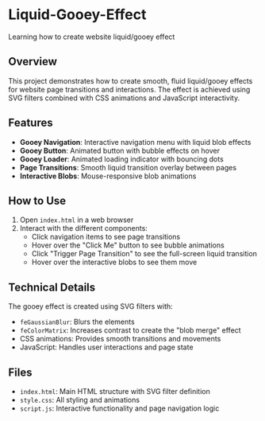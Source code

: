 # Liquid-Gooey-Effect
Learning how to create website liquid/gooey effect

## Overview
This project demonstrates how to create smooth, fluid liquid/gooey effects for website page transitions and interactions. The effect is achieved using SVG filters combined with CSS animations and JavaScript interactivity.

## Features
- **Gooey Navigation**: Interactive navigation menu with liquid blob effects
- **Gooey Button**: Animated button with bubble effects on hover
- **Gooey Loader**: Animated loading indicator with bouncing dots
- **Page Transitions**: Smooth liquid transition overlay between pages
- **Interactive Blobs**: Mouse-responsive blob animations

## How to Use
1. Open `index.html` in a web browser
2. Interact with the different components:
   - Click navigation items to see page transitions
   - Hover over the "Click Me" button to see bubble animations
   - Click "Trigger Page Transition" to see the full-screen liquid transition
   - Hover over the interactive blobs to see them move

## Technical Details
The gooey effect is created using SVG filters with:
- `feGaussianBlur`: Blurs the elements
- `feColorMatrix`: Increases contrast to create the "blob merge" effect
- CSS animations: Provides smooth transitions and movements
- JavaScript: Handles user interactions and page state

## Files
- `index.html`: Main HTML structure with SVG filter definition
- `style.css`: All styling and animations
- `script.js`: Interactive functionality and page navigation logic
